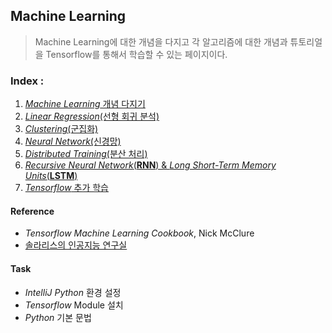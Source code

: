 ## Machine Learning
> Machine Learning에 대한 개념을 다지고 각 알고리즘에 대한 개념과 튜토리얼을 Tensorflow를 통해서 학습할 수 있는 페이지이다.

### Index :
1. [_Machine Learning_ 개념 다지기](1.MachineLearning_basic.md)
2. [_Linear Regression_(선형 회귀 분석)](2.Linear_Regression.md)
3. [_Clustering_(군집화)](3.Clustering.md)
4. [_Neural Network_(신경망)](4.Neural_Network.md)
5. [_Distributed Training_(분산 처리)](5.Distributed_Training.md)
6. [_Recursive Neural Network_(__RNN__) & _Long Short-Term Memory Units_(__LSTM__)](RNN_LSTM.md)
7. [_Tensorflow_ 추가 학습](Additional_Tensorflow.md)

#### Reference
- _Tensorflow Machine Learning Cookbook_, Nick McClure
- [솔라리스의 인공지능 연구실](http://solarisailab.com/archives/1785)

#### Task
- _IntelliJ Python_ 환경 설정
- _Tensorflow_ Module 설치
- _Python_ 기본 문법
